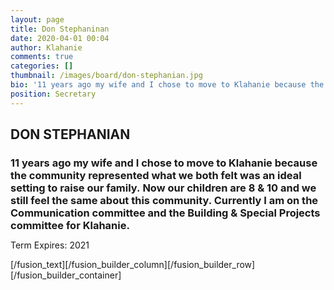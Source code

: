 ```yaml
---
layout: page
title: Don Stephaninan
date: 2020-04-01 00:04
author: Klahanie
comments: true
categories: []
thumbnail: /images/board/don-stephanian.jpg
bio: '11 years ago my wife and I chose to move to Klahanie because the community represented what we both felt was an ideal setting to raise our family. Now our children are 8 &amp; 10 and we still feel the same about this community. Currently I am on the Communication committee and the Building &amp; Special Projects committee for Klahanie. <br>Term Expires: 2021'
position: Secretary
---
```


<h2 style="margin-bottom: 10.0pt;"><strong>DON STEPHANIAN</strong></h2>
<h3 style="margin-bottom: 10.0pt;">11 years ago my wife and I chose to move to Klahanie because the community represented what we both felt was an ideal setting to raise our family. Now our children are 8 &amp; 10 and we still feel the same about this community. Currently I am on the Communication committee and the Building &amp; Special Projects committee for Klahanie.</h3>
Term Expires: 2021

[/fusion_text][/fusion_builder_column][/fusion_builder_row][/fusion_builder_container]

